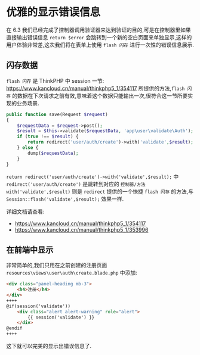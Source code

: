 # 优雅的显示错误信息

在 6.3 我们已经完成了控制器调用验证器来达到验证的目的,可是在控制器里如果直接输出错误信息 `return $error` 会跳转到一个新的空白页面来单独显示,这样的用户体验非常差,这次我们将在表单上使用 `flash 闪存` 进行一次性的错误信息展示.

## 闪存数据

`flash 闪存` 是 ThinkPHP 中 session 一节: https://www.kancloud.cn/manual/thinkphp5_1/354117 所提供的方法,`flash 闪存` 的数据在下次请求之前有效,意味着这个数据只能输出一次,很符合这一节所要实现的业务场景.

~~~~ php
public function save(Request $request)
{
    $requestData = $request->post();
    $result = $this->validate($requestData, 'app\user\validate\Auth');
    if (true !== $result) {
        return redirect('user/auth/create')->with('validate',$result);
    } else {
        dump($requestData);
    }
}
~~~~

`return redirect('user/auth/create')->with('validate',$result);` 中 `redirect('user/auth/create')` 是跳转到对应的 `控制器/方法`  
`with('validate',$result)` 则是 `redirect` 提供的一个快捷 `flash 闪存` 的方法,与 `Session::flash('validate',$result);` 效果一样.

详细文档请查看:

* https://www.kancloud.cn/manual/thinkphp5_1/354117
* https://www.kancloud.cn/manual/thinkphp5_1/353996

## 在前端中显示

非常简单的,我们只用在之前创建的注册页面 `resources\views\user\auth\create.blade.php` 中添加:

~~~~ html
<div class="panel-heading mb-3">
    <h4>注册</h4>
</div>
++++
@if(session('validate'))
    <div class="alert alert-warning" role="alert">
        {{ session('validate') }}
    </div>
@endif
++++
~~~~

这下就可以完美的显示出错误信息了.